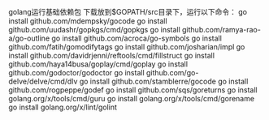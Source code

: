 golang运行基础依赖包
下载放到$GOPATH/src目录下，运行以下命令：
go install github.com/mdempsky/gocode 
go install github.com/uudashr/gopkgs/cmd/gopkgs 
go install github.com/ramya-rao-a/go-outline 
go install github.com/acroca/go-symbols 
go install github.com/fatih/gomodifytags 
go install github.com/josharian/impl 
go install github.com/davidrjenni/reftools/cmd/fillstruct 
go install github.com/haya14busa/goplay/cmd/goplay 
go install github.com/godoctor/godoctor 
go install github.com/go-delve/delve/cmd/dlv 
go install github.com/stamblerre/gocode 
go install github.com/rogpeppe/godef 
go install github.com/sqs/goreturns
go install golang.org/x/tools/cmd/guru
go install golang.org/x/tools/cmd/gorename
go install golang.org/x/lint/golint

